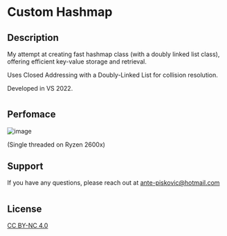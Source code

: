 # Custom Hashmap
## Description
My attempt at creating fast hashmap class (with a doubly linked list class), offering efficient key-value storage and retrieval.

Uses Closed Addressing with a Doubly-Linked List for collision resolution.

Developed in VS 2022. 
#
## Perfomace
![image](https://github.com/AnteDev00/Custom-Hashmap/assets/151842550/a6432ea1-0ae1-4fa6-a5aa-474827dacf76)

(Single threaded on Ryzen 2600x)
## Support
If you have any questions, please reach out at [ante-piskovic@hotmail.com](mailto:ante-piskovic@hotmail.com)
#
## License
[CC BY-NC 4.0](https://creativecommons.org/licenses/by-nc/4.0/)

